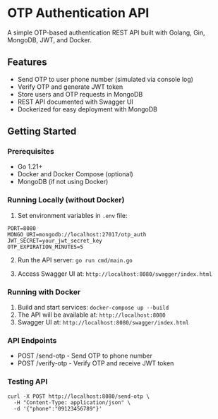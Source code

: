 # OTP Authentication API

A simple OTP-based authentication REST API built with Golang, Gin, MongoDB, JWT, and Docker.

## Features

- Send OTP to user phone number (simulated via console log)
- Verify OTP and generate JWT token
- Store users and OTP requests in MongoDB
- REST API documented with Swagger UI
- Dockerized for easy deployment with MongoDB

## Getting Started

### Prerequisites

- Go 1.21+
- Docker and Docker Compose (optional)
- MongoDB (if not using Docker)

### Running Locally (without Docker)

1. Set environment variables in `.env` file:

```
PORT=8080
MONGO_URI=mongodb://localhost:27017/otp_auth
JWT_SECRET=your_jwt_secret_key
OTP_EXPIRATION_MINUTES=5
```
2. Run the API server:  `go run cmd/main.go`


3. Access Swagger UI at:  `http://localhost:8080/swagger/index.html`

### Running with Docker
1. Build and start services:  `docker-compose up --build`
2. The API will be available at:  `http://localhost:8080`
3. Swagger UI at:  `http://localhost:8080/swagger/index.html`


### API Endpoints
- POST /send-otp - Send OTP to phone number
- POST /verify-otp - Verify OTP and receive JWT token

### Testing API
```
curl -X POST http://localhost:8080/send-otp \
  -H "Content-Type: application/json" \
  -d '{"phone":"09123456789"}'
```
